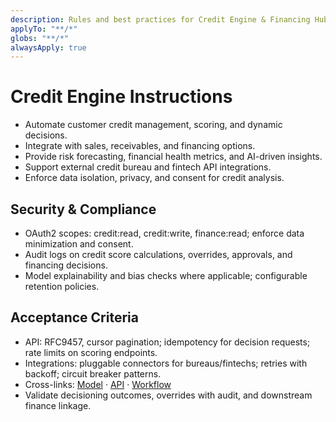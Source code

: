 ```yaml
---
description: Rules and best practices for Credit Engine & Financing Hub in TOSS ERP III
applyTo: "**/*"
globs: "**/*"
alwaysApply: true
---
```


# Credit Engine Instructions
- Automate customer credit management, scoring, and dynamic decisions.
- Integrate with sales, receivables, and financing options.
- Provide risk forecasting, financial health metrics, and AI-driven insights.
- Support external credit bureau and fintech API integrations.
- Enforce data isolation, privacy, and consent for credit analysis.

## Security & Compliance
- OAuth2 scopes: credit:read, credit:write, finance:read; enforce data minimization and consent.
- Audit logs on credit score calculations, overrides, approvals, and financing decisions.
- Model explainability and bias checks where applicable; configurable retention policies.

## Acceptance Criteria
- API: RFC9457, cursor pagination; idempotency for decision requests; rate limits on scoring endpoints.
- Integrations: pluggable connectors for bureaus/fintechs; retries with backoff; circuit breaker patterns.
- Cross-links: [Model](mdc:docs/models/creditengine.model.md) · [API](mdc:docs/api-specs/creditengine.openapi.md) · [Workflow](mdc:docs/architecture/creditengine.workflow.md)
- Validate decisioning outcomes, overrides with audit, and downstream finance linkage.
